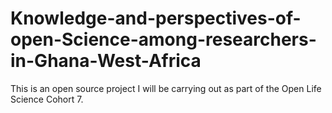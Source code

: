 # Knowledge-and-perspectives-of-open-Science-among-researchers-in-Ghana-West-Africa
This is an open source project I will be carrying out as part of the Open Life Science Cohort 7.
